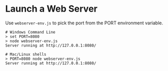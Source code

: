# Launch a Web Server

Use `webserver-env.js` to pick the port from the PORT environment variable.

```shell
# Windows Command Line
> set PORT=8080
> node webserver-env.js
Server running at http://127.0.0.1:8080/
```

```shell
# Mac/Linux shells
> PORT=8080 node webserver-env.js
Server running at http://127.0.0.1:8080/
```